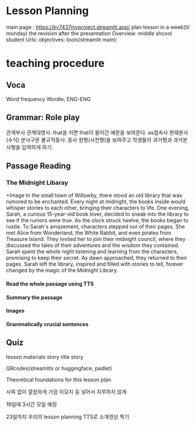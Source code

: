 # Lesson Planning
main page : https://ky7437myproject.streamlit.app/
plan lesson in a week(til monday)
the revision after the presentation
Overview: middle shcool student
Urls: 
objectives: 
tools(streamlit main): 

# teaching procedure
## Voca
Word frequency
Wordle; ENG-ENG

## Grammar: Role play 
관계부사
관계대명사: that을 치면 that이 들어간 예문을 보여준다. 
as접속사
현재분사(수식)
분사구문
불규칙동사: 동사 원형(사전형)을 보여주고 학생들이 과거형과 과거분사형을 입력하게 하기. 

## Passage Reading
### The Midnight Libaray 
+Image
In the small town of Willowby, there stood an old library that was rumored to be enchanted. Every night at midnight, the books inside would whisper stories to each other, bringing their characters to life. One evening, Sarah, a curious 15-year-old book lover, decided to sneak into the library to see if the rumors were true.
As the clock struck twelve, the books began to rustle. To Sarah's amazement, characters stepped out of their pages. She met Alice from Wonderland, the White Rabbit, and even pirates from Treasure Island. They invited her to join their midnight council, where they discussed the tales of their adventures and the wisdom they contained.
Sarah spent the whole night listening and learning from the characters, promising to keep their secret. As dawn approached, they returned to their pages. Sarah left the library, inspired and filled with stories to tell, forever changed by the magic of the Midnight Library.

#### Read the whole passage using TTS
#### Summary the passage
#### Images
#### Grammatically crucial sentences

## Quiz

lesson materials
story title
story

QRcodes(streamlits or huggingface, padlet)

Theoretical foundations for this lesson plan

사족 없이 깔끔하게
가끔 이모지 등 넣어서 지루하지 않게

19일에 3시간 모일 예정

23일까지 우리의 lesson planning TTS로 소개영상 찍기 
